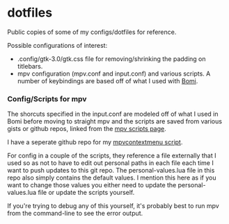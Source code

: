 # dotfiles
Public copies of some of my configs/dotfiles for reference.

Possible configurations of interest:

* .config/gtk-3.0/gtk.css file for removing/shrinking the padding on titlebars.
* mpv configuration (mpv.conf and input.conf) and various scripts. A number of keybindings are based off of what I used with [Bomi](https://github.com/xylosper/bomi).

### Config/Scripts for mpv

The shorcuts specified in the input.conf are modeled off of what I used in Bomi before moving to straight mpv and the scripts are saved from various gists or github repos, linked from the [mpv scripts page](https://github.com/mpv-player/mpv/wiki/User-Scripts).

I have a seperate github repo for my [mpvcontextmenu script](https://github.com/carmanaught/mpvcontextmenu).

For config in a couple of the scripts, they reference a file externally that I used so as not to have to edit out personal paths in each file each time I want to push updates to this git repo. The personal-values.lua file in this repo also simply contains the default values. I mention this here as if you want to change those values you either need to update the personal-values.lua file or update the scripts yourself.

If you're trying to debug any of this yourself, it's probably best to run mpv from the command-line to see the error output.